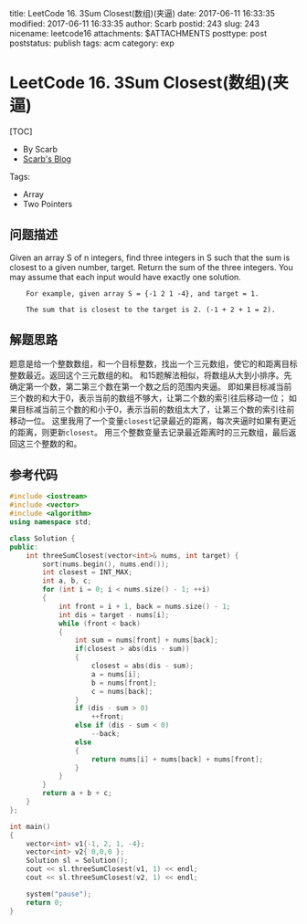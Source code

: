 title: LeetCode 16. 3Sum Closest(数组)(夹逼)
date: 2017-06-11 16:33:35
modified: 2017-06-11 16:33:35
author: Scarb
postid: 243
slug: 243
nicename: leetcode16
attachments: $ATTACHMENTS
posttype: post
poststatus: publish
tags: acm
category: exp

# LeetCode 16. 3Sum Closest(数组)(夹逼)
[TOC]

- By Scarb
- [Scarb's Blog](http://47.106.131.90/blog)


Tags:

- Array
- Two Pointers


## 问题描述

Given an array S of n integers, find three integers in S such that the sum is closest to a given number, target. Return the sum of the three integers. You may assume that each input would have exactly one solution.
```
    For example, given array S = {-1 2 1 -4}, and target = 1.

    The sum that is closest to the target is 2. (-1 + 2 + 1 = 2).
```

## 解题思路
题意是给一个整数数组，和一个目标整数，找出一个三元数组，使它的和距离目标整数最近。返回这个三元数组的和。
和15题解法相似，将数组从大到小排序。先确定第一个数，第二第三个数在第一个数之后的范围内夹逼。
即如果目标减当前三个数的和大于0，表示当前的数组不够大，让第二个数的索引往后移动一位；
如果目标减当前三个数的和小于0，表示当前的数组太大了，让第三个数的索引往前移动一位。
这里我用了一个变量`closest`记录最近的距离，每次夹逼时如果有更近的距离，则更新`closest`。
用三个整数变量去记录最近距离时的三元数组，最后返回这三个整数的和。

## 参考代码
```C++
#include <iostream>
#include <vector>
#include <algorithm>
using namespace std;

class Solution {
public:
	int threeSumClosest(vector<int>& nums, int target) {
		sort(nums.begin(), nums.end());
		int closest = INT_MAX;
		int a, b, c;
		for (int i = 0; i < nums.size() - 1; ++i)
		{
			int front = i + 1, back = nums.size() - 1;
			int dis = target - nums[i];
			while (front < back)
			{
				int sum = nums[front] + nums[back];
				if(closest > abs(dis - sum))
				{
					closest = abs(dis - sum);
					a = nums[i];
					b = nums[front];
					c = nums[back];
				}
				if (dis - sum > 0)
					++front;
				else if (dis - sum < 0)
					--back;
				else
				{
					return nums[i] + nums[back] + nums[front];
				}
			}
		}
		return a + b + c;
	}
};

int main()
{
	vector<int> v1{-1, 2, 1, -4};
	vector<int> v2{ 0,0,0 };
	Solution sl = Solution();
	cout << sl.threeSumClosest(v1, 1) << endl;
	cout << sl.threeSumClosest(v2, 1) << endl;

	system("pause");
	return 0;
}
```